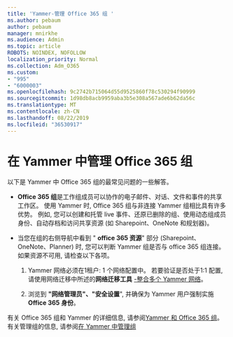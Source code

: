 ```yaml
---
title: 'Yammer-管理 Office 365 组 '
ms.author: pebaum
author: pebaum
manager: mnirkhe
ms.audience: Admin
ms.topic: article
ROBOTS: NOINDEX, NOFOLLOW
localization_priority: Normal
ms.collection: Adm_O365
ms.custom:
- "995"
- "6000003"
ms.openlocfilehash: 9c2742b715064d55d9525860f78c530294f90999
ms.sourcegitcommit: 1d98db8acb9959aba3b5e308a567ade6b62da56c
ms.translationtype: MT
ms.contentlocale: zh-CN
ms.lasthandoff: 08/22/2019
ms.locfileid: "36530917"
---
```

# <a name="manage-office-365-groups-in-yammer"></a>在 Yammer 中管理 Office 365 组

以下是 Yammer 中 Office 365 组的最常见问题的一些解答。

* **Office 365 组**是工作组成员可以协作的电子邮件、对话、文件和事件的共享工作区。 使用 Yammer 时, Office 365 组与非连接 Yammer 组相比具有许多优势。 例如, 您可以创建和托管 live 事件、还原已删除的组、使用动态组成员身份、自动存档和访问共享资源 (如 Sharepoint、OneNote 和规划器)。

* 当您在组的右侧导航中看到 " **office 365 资源**" 部分 (Sharepoint、OneNote、Planner) 时, 您可以判断 Yammer 组是否与 office 365 组连接。 如果资源不可用, 请检查以下各项。

  1. Yammer 网络必须在1租户: 1 个网络配置中。 若要验证是否处于1:1 配置, 请使用网络迁移中所述的**网络迁移工具** [-整合多个 Yammer 网络](https://docs.microsoft.com/yammer/configure-your-yammer-network/consolidate-multiple-yammer-networks)。

  2. 浏览到 **"网络管理员"、"安全设置**", 并确保为 Yammer 用户强制实施**Office 365 身份**。

有关 Office 365 组和 Yammer 的详细信息, 请参阅[Yammer 和 Office 365 组](https://docs.microsoft.com/yammer/manage-yammer-groups/yammer-and-office-365-groups?redirectSourcePath=%252fen-us%252farticle%252fYammer-and-Office-365-Groups-d8c239dc-a48b-47ab-b85e-6b4b8191a869)。 有关管理组的信息, 请参阅[在 Yammer 中管理组](https://support.office.com/article/Manage-a-group-in-Yammer-6e05c6d6-5548-4c88-89cd-e6757a514ef2)
